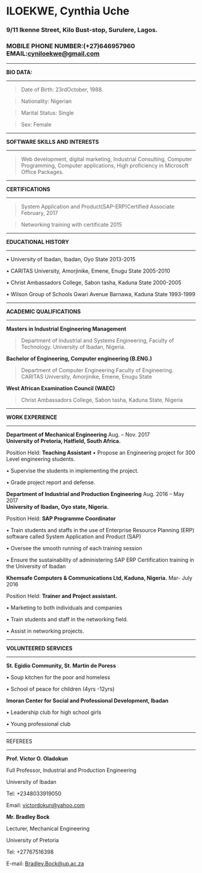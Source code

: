 # ILOEKWE, Cynthia Uche
### 9/11 Ikenne Street, Kilo Bust-stop, Surulere, Lagos.
### **MOBILE PHONE NUMBER**:(+27)646957960	**EMAIL**:cyniloekwe@gmail.com
___                                                                                    ___
**BIO DATA:**
___                                                                                    ___ 
>Date of Birth:	 	 23rdOctober, 1988.

>Nationality:        Nigerian

>Marital Status:	 Single 

>Sex:				 Female
___                                                                                     ___
**SOFTWARE SKILLS AND INTERESTS**
___                                                                                     ___
>Web development, digital marketing, Industrial Consulting, Computer Programming, Computer applications, High proficiency in Microsoft Office Packages.
___                                                                                     ___
**CERTIFICATIONS** 
___                                                                                     ___
>System Application and Product(SAP-ERP)Certified Associate                 February, 2017

>Networking training with certificate 						                2015	
___                                                                                     ___
**EDUCATIONAL HISTORY**
___                                                                                     ___
•	University of Ibadan, Ibadan, Oyo State                   					2013-2015

•	CARITAS University, Amorjinike, Emene, Enugu State                     		2005-2010

•	Christ Ambassadors College, Sabon tasha, Kaduna State                  		2000-2005

•	Wilson Group of Schools Gwari Avenue Barnawa, Kaduna State                 	1993-1999
___                                                                                     ___
**ACADEMIC QUALIFICATIONS**
___                                                                                     ___
**Masters in Industrial Engineering Management**

>Department of Industrial and Systems Engineering, 
>Faculty of Technology. 
>University of Ibadan, Nigeria.

**Bachelor of Engineering, Computer engineering (B.ENG.)**

>Department of Computer Engineering
>Faculty of Engineering.
>CARITAS University, Amorjinike, Emene, Enugu State

**West African Examination Council (WAEC)**

>Christ Ambassadors College, Sabon tasha, Kaduna State, Nigeria
___                                                                                     ___
**WORK EXPERIENCE**
___                                                                                     ___
**Department of Mechanical Engineering** 						     Aug. – Nov. 2017     
**University of Pretoria, Hatfield, South Africa.**

Position Held: **Teaching Assistant**
•	Propose an Engineering project for 300 Level engineering students.

•	Supervise the students in implementing the project.

•	Grade project report and defense.

**Department of Industrial and Production Engineering** 				Aug. 2016 – May 2017     
**University of Ibadan, Oyo state, Nigeria.**

Position Held: **SAP Programme Coordinator**

•	Train students and staffs in the use of Enterprise Resource Planning (ERP) software called System Application and Product (SAP)

•	Oversee the smooth running of each training session

•	Ensure the sustainability of administering SAP ERP Certification training in the University of Ibadan

**Khemsafe Computers & Communications Ltd, Kaduna, Nigeria.**                  Mar- July 2016     

Position Held: **Trainer and Project assistant.** 

•	Marketing to both individuals and companies

•	Train students and staff in the networking field.

•	Assist in networking projects.
___                                                                                     ___
**VOLUNTEERED SERVICES** 
___                                                                                     ___
**St. Egidio Community, St. Martin de Poress**

•	Soup kitchen for the poor and homeless

•	School of peace for children (4yrs -12yrs)

**Imoran Center for Social and Professional Development, Ibadan**

•	Leadership club for high school girls

•	Young professional club
___                                                                                     ___
REFEREES
___                                                                                     ___
**Prof. Victor O. Oladokun**

Full Professor, Industrial and Production Engineering

University of Ibadan

Tel: +2348033919050

Email: victordokun@yahoo.com

**Mr. Bradley Bock**

Lecturer, Mechanical Engineering

University of Pretoria

Tel: +27767516398

E-mail: Bradley.Bock@up.ac.za







